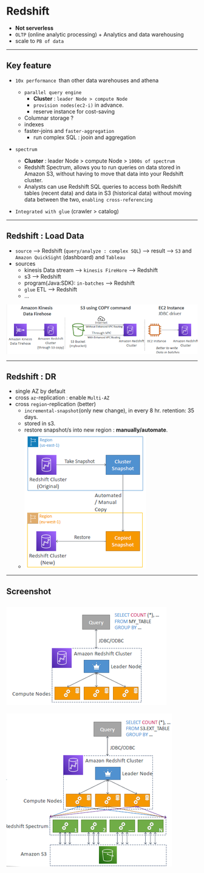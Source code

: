# Redshift
- **Not serverless**
- `OLTP` (online analytic processing) + Analytics and data warehousing
- scale to `PB of data`

---
## Key feature
- `10x performance `than other data warehouses and athena
  - `parallel query engine` 
    - **Cluster** : `leader Node > compute Node`
    - `provision nodes(ec2-i)` in advance.
    - reserve instance for cost-saving
  - Columnar storage ? 
  - indexes
  - faster-joins and `faster-aggregation`
    - run complex SQL : jooin and aggregation

- `spectrum`
  - **Cluster** : leader Node > compute Node > `1000s of spectrum`
  - Redshift Spectrum, allows you to run queries on data stored in Amazon S3, without having to move that data into your Redshift cluster.
  - Analysts can use Redshift SQL queries to access both Redshift tables (recent data) and data in S3 (historical data) without moving data between the two, `enabling cross-referencing`
  
- `Integrated with glue` (crawler > catalog)
  
--- 
## Redshift : Load Data
- `source` --> Redshift (`query/analyze : complex SQL`) --> result --> `S3` and `Amazon QuickSight` (dashboard) and `Tableau`
- sources
  - kinesis Data stream --> `kinesis FireHore` --> Redshift
  - s3 --> Redshift
  - program(Java:SDK): `in-batches` --> Redshift
  - `glue` ETL  --> Redshift
  - ...

![img_2.png](../99_img/moreSrv/redshift/img_2.png)

---
## Redshift : DR
- single AZ by default
- cross `az`-replication : enable `Multi-AZ`  
- cross `region`-replication (better)
  - `incremental-snapshot`(only new change), in every 8 hr. retention: 35 days.
  - stored in s3.
  - restore snapshot/s into new region : **manually/automate**.
  - ![img_1.png](../99_img/moreSrv/redshift/img_1.png)

---
## Screenshot

![img.png](../99_img/moreSrv/redshift/img.png)
---
![img_3.png](../99_img/moreSrv/redshift/img_3.png)
